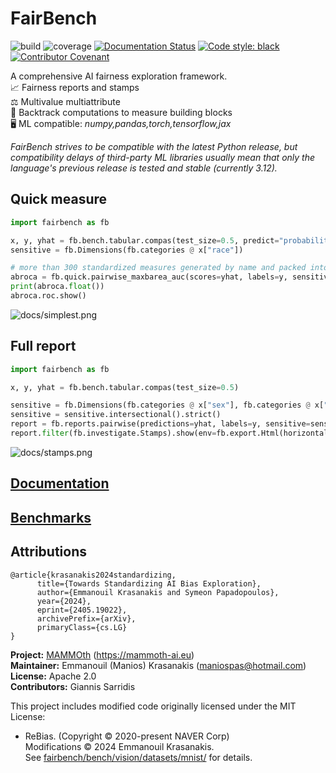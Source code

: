 # FairBench

![build](https://github.com/mever-team/FairBench/actions/workflows/tests.yml/badge.svg)
![coverage](coverage.svg)
[![Documentation Status](https://readthedocs.org/projects/fairbench/badge/?version=latest)](https://fairbench.readthedocs.io/)
[![Code style: black](https://img.shields.io/badge/code%20style-black-000000.svg)](https://github.com/psf/black)
[![Contributor Covenant](https://img.shields.io/badge/Contributor%20Covenant-2.1-4baaaa.svg)](code_of_conduct.md) 

A comprehensive AI fairness exploration framework. <br>
📈 Fairness reports and stamps <br>
⚖️ Multivalue multiattribute <br>
🧪 Backtrack computations to measure building blocks <br>
🖥️ ML compatible: *numpy,pandas,torch,tensorflow,jax*

*FairBench strives to be compatible with the latest Python release, 
but compatibility delays of third-party ML libraries usually 
mean that only the language's previous release is tested and
stable (currently 3.12).*

## Quick measure

```python
import fairbench as fb

x, y, yhat = fb.bench.tabular.compas(test_size=0.5, predict="probabilities")
sensitive = fb.Dimensions(fb.categories @ x["race"])

# more than 300 standardized measures generated by name and packed into a report
abroca = fb.quick.pairwise_maxbarea_auc(scores=yhat, labels=y, sensitive=sensitive)
print(abroca.float())
abroca.roc.show()
```

![docs/simplest.png](docs/simplest.png)


## Full report

```python
import fairbench as fb

x, y, yhat = fb.bench.tabular.compas(test_size=0.5)

sensitive = fb.Dimensions(fb.categories @ x["sex"], fb.categories @ x["race"])
sensitive = sensitive.intersectional().strict()
report = fb.reports.pairwise(predictions=yhat, labels=y, sensitive=sensitive)
report.filter(fb.investigate.Stamps).show(env=fb.export.Html(horizontal=True), depth=1)
```

![docs/stamps.png](docs/stamps.png)

## [Documentation](https://fairbench.readthedocs.io/)

## [Benchmarks](benchmarks/README.md)

## Attributions

```
@article{krasanakis2024standardizing,
      title={Towards Standardizing AI Bias Exploration}, 
      author={Emmanouil Krasanakis and Symeon Papadopoulos},
      year={2024},
      eprint={2405.19022},
      archivePrefix={arXiv},
      primaryClass={cs.LG}
}
```

**Project:** [MAMMOth](https://mammoth-ai.eu/) (https://mammoth-ai.eu) <br>
**Maintainer:** Emmanouil (Manios) Krasanakis (maniospas@hotmail.com)<br>
**License:** Apache 2.0<br>
**Contributors:** Giannis Sarridis

This project includes modified code originally licensed under the MIT License:

- ReBias. (Copyright © 2020-present NAVER Corp)<br>
Modifications © 2024 Emmanouil Krasanakis.<br>
See [fairbench/bench/vision/datasets/mnist/](fairbench/bench/vision/datasets/mnist/) for details.
